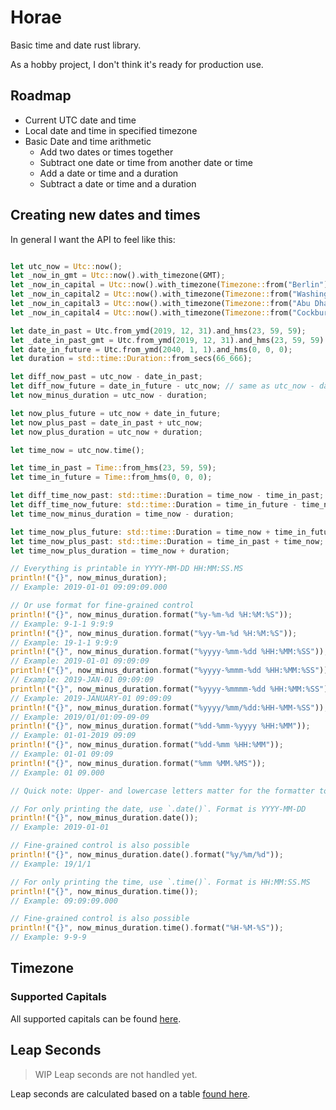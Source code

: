 # Horae
Basic time and date rust library.

As a hobby project, I don't think it's ready for production use.

## Roadmap

- Current UTC date and time
- Local date and time in specified timezone
- Basic Date and time arithmetic
    - Add two dates or times together
    - Subtract one date or time from another date or time
    - Add a date or time and a duration
    - Subtract a date or time and a duration

## Creating new dates and times
In general I want the API to feel like this:
```rust

let utc_now = Utc::now();
let _now_in_gmt = Utc::now().with_timezone(GMT);
let _now_in_capital = Utc::now().with_timezone(Timezone::from("Berlin"));
let _now_in_capital2 = Utc::now().with_timezone(Timezone::from("Washington, D.C.")); // D.C. or Washington also work, no state support!
let _now_in_capital3 = Utc::now().with_timezone(Timezone::from("Abu Dhabi"));
let _now_in_capital4 = Utc::now().with_timezone(Timezone::from("Cockburn Town"));

let date_in_past = Utc.from_ymd(2019, 12, 31).and_hms(23, 59, 59);
let _date_in_past_gmt = Utc.from_ymd(2019, 12, 31).and_hms(23, 59, 59).with_timezone(GMT);
let date_in_future = Utc.from_ymd(2040, 1, 1).and_hms(0, 0, 0);
let duration = std::time::Duration::from_secs(66_666);

let diff_now_past = utc_now - date_in_past;
let diff_now_future = date_in_future - utc_now; // same as utc_now - date_in_future, future date (larger date) is always set first in subtraction
let now_minus_duration = utc_now - duration;

let now_plus_future = utc_now + date_in_future;
let now_plus_past = date_in_past + utc_now;
let now_plus_duration = utc_now + duration;

let time_now = utc_now.time();

let time_in_past = Time::from_hms(23, 59, 59);
let time_in_future = Time::from_hms(0, 0, 0);

let diff_time_now_past: std::time::Duration = time_now - time_in_past;
let diff_time_now_future: std::time::Duration = time_in_future - time_now;
let time_now_minus_duration = time_now - duration;

let time_now_plus_future: std::time::Duration = time_now + time_in_future;
let time_now_plus_past: std::time::Duration = time_in_past + time_now;
let time_now_plus_duration = time_now + duration;

// Everything is printable in YYYY-MM-DD HH:MM:SS.MS
println!("{}", now_minus_duration);
// Example: 2019-01-01 09:09:09.000

// Or use format for fine-grained control
println!("{}", now_minus_duration.format("%y-%m-%d %H:%M:%S"));
// Example: 9-1-1 9:9:9
println!("{}", now_minus_duration.format("%yy-%m-%d %H:%M:%S"));
// Example: 19-1-1 9:9:9
println!("{}", now_minus_duration.format("%yyyy-%mm-%dd %HH:%MM:%SS"));
// Example: 2019-01-01 09:09:09
println!("{}", now_minus_duration.format("%yyyy-%mmm-%dd %HH:%MM:%SS"));
// Example: 2019-JAN-01 09:09:09
println!("{}", now_minus_duration.format("%yyyy-%mmmm-%dd %HH:%MM:%SS"));
// Example: 2019-JANUARY-01 09:09:09
println!("{}", now_minus_duration.format("%yyyy/%mm/%dd:%HH-%MM-%SS"));
// Example: 2019/01/01:09-09-09
println!("{}", now_minus_duration.format("%dd-%mm-%yyyy %HH:%MM"));
// Example: 01-01-2019 09:09
println!("{}", now_minus_duration.format("%dd-%mm %HH:%MM"));
// Example: 01-01 09:09
println!("{}", now_minus_duration.format("%mm %MM.%MS"));
// Example: 01 09.000

// Quick note: Upper- and lowercase letters matter for the formatter to work. Lowercase for dates, uppercase for times.

// For only printing the date, use `.date()`. Format is YYYY-MM-DD
println!("{}", now_minus_duration.date());
// Example: 2019-01-01

// Fine-grained control is also possible
println!("{}", now_minus_duration.date().format("%y/%m/%d"));
// Example: 19/1/1

// For only printing the time, use `.time()`. Format is HH:MM:SS.MS
println!("{}", now_minus_duration.time());
// Example: 09:09:09.000

// Fine-grained control is also possible
println!("{}", now_minus_duration.time().format("%H-%M-%S"));
// Example: 9-9-9
```

## Timezone

### Supported Capitals
All supported capitals can be found [here](https://en.wikipedia.org/wiki/List_of_national_capitals).

## Leap Seconds
> WIP Leap seconds are not handled yet.

Leap seconds are calculated based on a table [found here](TODO).

